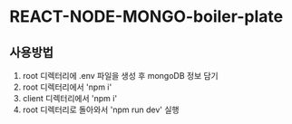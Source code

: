 # REACT-NODE-MONGO-boiler-plate

## 사용방법

1. root 디렉터리에 .env 파일을 생성 후 mongoDB 정보 담기
2. root 디렉터리에서 'npm i'
3. client 디렉터리에서 'npm i'
4. root 디렉터리로 돌아와서 'npm run dev' 실행
